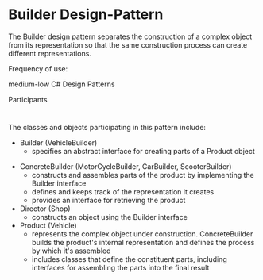# Builder Design-Pattern

The Builder design pattern separates the construction of a complex object from its representation so that the same construction process can create different representations.

Frequency of use:

medium-low
C# Design Patterns



Participants
#
The classes and objects participating in this pattern include:

- Builder  (VehicleBuilder)
  - specifies an abstract interface for creating parts of a Product object
* ConcreteBuilder  (MotorCycleBuilder, CarBuilder, ScooterBuilder)
  - constructs and assembles parts of the product by implementing the Builder interface
  - defines and keeps track of the representation it creates
  - provides an interface for retrieving the product
* Director  (Shop)
  - constructs an object using the Builder interface
* Product  (Vehicle)
  - represents the complex object under construction. ConcreteBuilder builds the product's internal representation and defines the process by which it's assembled
  - includes classes that define the constituent parts, including interfaces for assembling the parts into the final result